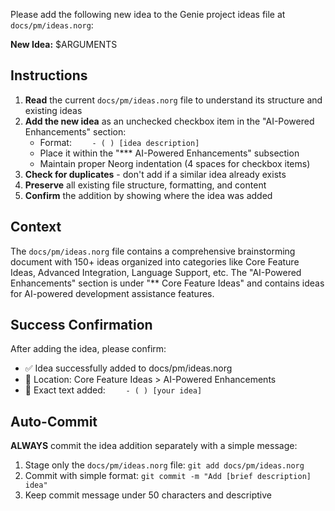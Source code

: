 Please add the following new idea to the Genie project ideas file at `docs/pm/ideas.norg`:

**New Idea:** $ARGUMENTS

## Instructions

1. **Read** the current `docs/pm/ideas.norg` file to understand its structure and existing ideas
2. **Add the new idea** as an unchecked checkbox item in the "AI-Powered Enhancements" section:
   - Format: `    - ( ) [idea description]`
   - Place it within the "*** AI-Powered Enhancements" subsection
   - Maintain proper Neorg indentation (4 spaces for checkbox items)
3. **Check for duplicates** - don't add if a similar idea already exists
4. **Preserve** all existing file structure, formatting, and content
5. **Confirm** the addition by showing where the idea was added

## Context

The `docs/pm/ideas.norg` file contains a comprehensive brainstorming document with 150+ ideas organized into categories like Core Feature Ideas, Advanced Integration, Language Support, etc. The "AI-Powered Enhancements" section is under "** Core Feature Ideas" and contains ideas for AI-powered development assistance features.

## Success Confirmation

After adding the idea, please confirm:
- ✅ Idea successfully added to docs/pm/ideas.norg
- 📍 Location: Core Feature Ideas > AI-Powered Enhancements  
- 📝 Exact text added: `    - ( ) [your idea]`

## Auto-Commit

**ALWAYS** commit the idea addition separately with a simple message:
1. Stage only the `docs/pm/ideas.norg` file: `git add docs/pm/ideas.norg`
2. Commit with simple format: `git commit -m "Add [brief description] idea"`
3. Keep commit message under 50 characters and descriptive
